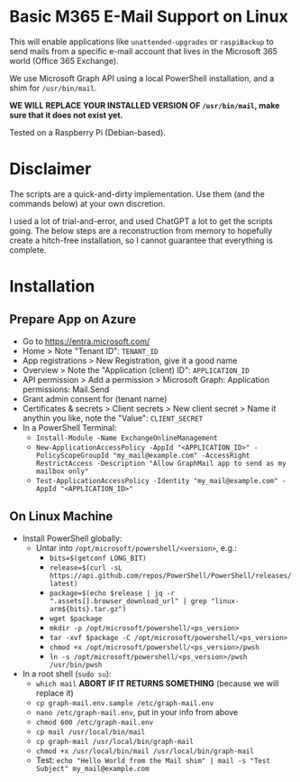 # Basic M365 E-Mail Support on Linux

This will enable applications like `unattended-upgrades` or `raspiBackup` to send mails from a specific e-mail account that lives in the Microsoft 365 world (Office 365 Exchange).

We use Microsoft Graph API using a local PowerShell installation, and a shim for `/usr/bin/mail`.

**WE WILL REPLACE YOUR INSTALLED VERSION OF `/usr/bin/mail`, make sure that it does not exist yet.**

Tested on a Raspberry Pi (Debian-based).

# Disclaimer

The scripts are a quick-and-dirty implementation. Use them (and the commands below) at your own discretion.

I used a lot of trial-and-error, and used ChatGPT a lot to get the scripts going. The below steps are a reconstruction from memory to hopefully create a hitch-free installation, so I cannot guarantee that everything is complete.

# Installation

## Prepare App on Azure

- Go to https://entra.microsoft.com/
- Home > Note "Tenant ID": `TENANT_ID`
- App registrations > New Registration, give it a good name
- Overview > Note the "Application (client) ID": `APPLICATION_ID`
- API permission > Add a permission > Microsoft Graph: Application permissions: Mail.Send
- Grant admin consent for (tenant name)
- Certificates & secrets > Client secrets > New client secret > Name it anythin you like, note the "Value": `CLIENT_SECRET`
- In a PowerShell Terminal:
  - `Install-Module -Name ExchangeOnlineManagement`
  - `New-ApplicationAccessPolicy -AppId "<APPLICATION_ID>" -PolicyScopeGroupId "my_mail@example.com" -AccessRight RestrictAccess -Description "Allow GraphMail app to send as my mailbox only"`
  - `Test-ApplicationAccessPolicy -Identity "my_mail@example.com" -AppId "<APPLICATION_ID>"`


## On Linux Machine

- Install PowerShell globally:
  - Untar into `/opt/microsoft/powershell/<version>`, e.g.:
    - `bits=$(getconf LONG_BIT)`
    - `release=$(curl -sL https://api.github.com/repos/PowerShell/PowerShell/releases/latest)`
    - `package=$(echo $release | jq -r ".assets[].browser_download_url" | grep "linux-arm${bits}.tar.gz")`
    - `wget $package`
    - `mkdir -p /opt/microsoft/powershell/<ps_version>`
    - `tar -xvf $package -C /opt/microsoft/powershell/<ps_version>`
    - `chmod +x /opt/microsoft/powershell/<ps_version>/pwsh`
    - `ln -s /opt/microsoft/powershell/<ps_version>/pwsh /usr/bin/pwsh`
- In a root shell (`sudo su`):
  - `which mail` **ABORT IF IT RETURNS SOMETHING** (because we will replace it)
  - `cp graph-mail.env.sample /etc/graph-mail.env`
  - `nano /etc/graph-mail.env`, put in your info from above
  - `chmod 600 /etc/graph-mail.env`
  - `cp mail /usr/local/bin/mail`
  - `cp graph-mail /usr/local/bin/graph-mail`
  - `chmod +x /usr/local/bin/mail /usr/local/bin/graph-mail`
  - Test: `echo "Hello World from the Mail shim" | mail -s "Test Subject" my_mail@example.com`
